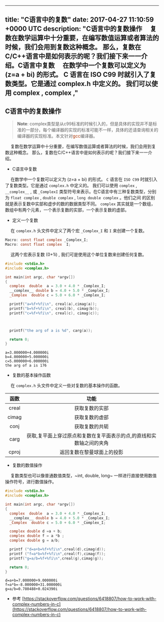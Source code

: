 
---
title: "C语言中的复数"
date: 2017-04-27 11:10:59 +0000 UTC
description: "C语言中的复数操作   复数在数学运算中十分重要，在编写数值运算或者算法的时候，我们会用到复数这种概念。 那么，复数在C/C++语言中是如何表示的呢？我们接下来一一介绍。C语言中复数   在数学中一个复数可以定义为 (z=a + bi) 的形式。 C 语言在 ISO C99 时就引入了复数类型。它是通过 complex.h 中定义的。 我们可以使用 complex , __complex__ ,"
---

## C语言中的复数操作
>**Note**: complex类型是从c99标准的时候引入的，但是具体的实现并不是标准的一部分，每个编译器的实现的标准可能不一样，具体的还请查询相关的编译器的实现标准。本文针对<font color="#a30">gcc</font>编译器。 

&ensp;&ensp; 复数在数学运算中十分重要，在编写数值运算或者算法的时候，我们会用到复数这种概念。 那么，复数在C/C++语言中是如何表示的呢？我们接下来一一介绍。

-   C语言中复数

&ensp;&ensp; 在数学中一个复数可以定义为 \(z=a + bi\) 的形式。 `C` 语言在 `ISO C99` 时就引入了复数类型。它是通过 `complex.h` 中定义的。 我们可以使用 `complex` , `__complex__` , 或 `_ComplexI` 类型符号来表示。在C语言中有三种复数类型，分别为 `float complex` , `double complex` , `long double complex` 。他们之间 的区别就是表示复数中实部和虚步的数的数据类型不同。 `complex` 其实就是一个数组，数组中有两个元素，一个表示复数的实部，一个表示复数的虚部。

-   定义一个复数

&ensp;&ensp; 在 `complex.h` 头文件中定义了两个宏 `_Complex_I` 和 `I` 来创建一个复数。

```C
Macro: const float complex _Complex_I;
Macro: const float complex  I;
```

&ensp;&ensp; 这两个宏表示复数 \(0+1i\) , 我们可是使用这个单位复数来创建任何复数。

```C
#include <stdio.h>
#include <complex.h>

int main(int argc, char *argv[])
{
  complex  double  a = 3.0 + 4.0 * _Complex_I;
  __complex__ double b = 4.0 + 5.0 * _Complex_I;
  _Complex  double c = 5.0 + 6.0 * _Complex_I;

  printf("a=%f+%fi\n", creal(a),cimag(a));
  printf("b=%f+%fi\n", creal(b), cimag(b));
  printf("c=%f+%fi\n", creal(c), cimag(c));



  printf("the arg of a is %d", carg(a));

  return 0;
}
```

    a=3.000000+4.000000i
    b=4.000000+5.000000i
    c=5.000000+6.000000i
    the arg of a is 176

-   复数的基本操作函数

&ensp;&ensp; 在 `complex.h` 头文件中定义一些对复数的基本操作的函数。

| 函数       | 功能                                |
| :---:      | :---:                          |
| creal      | 获取复数的实部                      |
| cimag      | 获取复数的虚部                      |
| conj       | 获取复数的共轭                      |
| carg       | 获取,复平面上穿过原点和复数在复平面表示的点,的直线和实数轴之间的夹角 |
| cproj      | 返回复数在黎曼球面上的投影          |


-   复数的数值操作

&ensp;&ensp; 复数类型也可以像普通数值类型，~int, double, long~ 一样进行直接使用数值操作符号，进行数值操作。

```C
#include <stdio.h>
#include <complex.h>

int main(int argc, char *argv[])
{
  complex  double  a = 3.0 + 4.0 * _Complex_I;
  __complex__ double b = 4.0 + 5.0 * _Complex_I;
  _Complex  double c = 5.0 + 6.0 * _Complex_I;

  complex double d =a + b;
  complex double f = a *b ;
  complex double g = a/b;

  printf ("d=a+b=%f+%fi\n",creal(d),cimag(d));
  printf ("f=a*b=%f+%fi\n",creal(f),cimag(f));
  printf("g=a/b=%f+%fi\n",creal(g),cimag(g));

  return 0;
}
```

    d=a+b=7.000000+9.000000i
    f=a*b=-8.000000+31.000000i
    g=a/b=0.780488+0.024390i

-  参考
[https://stackoverflow.com/questions/6418807/how-to-work-with-complex-numbers-in-c](https://stackoverflow.com/questions/6418807/how-to-work-with-complex-numbers-in-c)



































 

